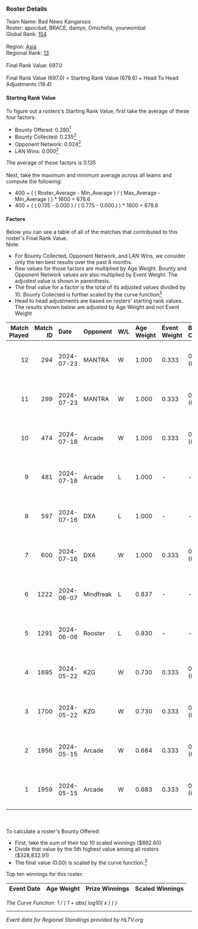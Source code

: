 ### Roster Details<br />
Team Name: Bad News Kangaroos<br />
Roster: apocdud, BRACE, damyo, Omichella, yourwombat<br />
Global Rank: [154](../standings_global.md)<br />
<br />
Region: [Asia]( ../standings_asia.md)<br />
Regional Rank: [13]( ../standings_asia.md)<br />
<br />
Final Rank Value:  697.0<br />
<br />
Final Rank Value (697.0) = Starting Rank Value (678.6) + Head To Head Adjustments (18.4)<br />

#### Starting Rank Value<br />
To figure out a rosters's Starting Rank Value, first take the average of these four factors:<br />
- Bounty Offered: 0.280[<sup>1</sup>](#table2)
- Bounty Collected: 0.235[<sup>2</sup>](#table1)
- Opponent Network: 0.024[<sup>2</sup>](#table1)
- LAN Wins: 0.000[<sup>2</sup>](#table1)

The average of these factors is 0.135<br />
<br />
Next, take the maximum and minimum average across all teams and compute the following:<br />
- 400 + ( ( Roster_Average - Min_Average ) / ( Max_Average - Min_Average ) ) * 1600 = 678.6
- 400 + ( ( 0.135 - 0.000 ) / ( 0.775 - 0.000 ) ) * 1600 = 678.6


#### Factors<br />
Below you can see a table of all of the matches that contributed to this roster's Final Rank Value.<br />
Note:<br />

- For Bounty Collected, Opponent Network, and LAN Wins, we consider only the ten best results over the past 6 months.
- Raw values for those factors are multiplied by Age Weight. Bounty and Opponent Network values are also multiplied by Event Weight. The adjusted value is shown in parenthesis.
- The final value for a factor is the total of its adjusted values divided by 10. Bounty Collected is further scaled by the curve function[<sup>3</sup>](#curveFunction)
- Head to head adjustments are based on rosters' starting rank values. The results shown below are adjusted by Age Weight and not Event Weight
<span id="table1"></span><br />


| Match Played | Match ID | Date       | Opponent  | W/L | Age Weight | Event Weight | Bounty Collected | Opponent Network | LAN Wins  | H2H Adj. | Roster                                       |
| -: | -: | :- | :- | :- | :- | :- | :- | :- | :- | -: | :- |
|           12 |      294 | 2024-07-23 | MANTRA    | W   | 1.000      | 0.333        | 0.000 (0.000)    | 0.000 (0.000)    | 0 (0.000) |     4.71 | apocdud, BRACE, damyo, Omichella, yourwombat |
|           11 |      299 | 2024-07-23 | MANTRA    | W   | 1.000      | 0.333        | 0.000 (0.000)    | 0.000 (0.000)    | 0 (0.000) |     4.93 | apocdud, BRACE, damyo, Omichella, yourwombat |
|           10 |      474 | 2024-07-18 | Arcade    | W   | 1.000      | 0.333        | 0.003 (0.001)    | 0.139 (0.046)    | 0 (0.000) |    13.63 | apocdud, BRACE, damyo, Omichella, yourwombat |
|            9 |      481 | 2024-07-18 | Arcade    | L   | 1.000      | -            | -                | -                | -         |   -18.06 | apocdud, BRACE, damyo, Omichella, yourwombat |
|            8 |      597 | 2024-07-16 | DXA       | L   | 1.000      | -            | -                | -                | -         |   -18.18 | apocdud, BRACE, damyo, Omichella, yourwombat |
|            7 |      600 | 2024-07-16 | DXA       | W   | 1.000      | 0.333        | 0.002 (0.001)    | 0.228 (0.076)    | 0 (0.000) |    13.11 | apocdud, BRACE, damyo, Omichella, yourwombat |
|            6 |     1222 | 2024-06-07 | Mindfreak | L   | 0.837      | -            | -                | -                | -         |   -12.02 | ADDICT, BRACE, damyo, hazr, yourwombat       |
|            5 |     1291 | 2024-06-06 | Rooster   | L   | 0.830      | -            | -                | -                | -         |    -8.70 | ADDICT, BRACE, damyo, hazr, yourwombat       |
|            4 |     1695 | 2024-05-22 | KZG       | W   | 0.730      | 0.333        | 0.006 (0.001)    | 0.113 (0.028)    | 0 (0.000) |    10.05 | ADDICT, BRACE, damyo, hazr, yourwombat       |
|            3 |     1700 | 2024-05-22 | KZG       | W   | 0.730      | 0.333        | 0.006 (0.001)    | 0.113 (0.028)    | 0 (0.000) |    10.72 | ADDICT, BRACE, damyo, hazr, yourwombat       |
|            2 |     1956 | 2024-05-15 | Arcade    | W   | 0.684      | 0.333        | 0.003 (0.001)    | 0.139 (0.032)    | 0 (0.000) |     8.86 | ADDICT, BRACE, damyo, hazr, yourwombat       |
|            1 |     1959 | 2024-05-15 | Arcade    | W   | 0.683      | 0.333        | 0.003 (0.001)    | 0.139 (0.032)    | 0 (0.000) |     9.39 | ADDICT, BRACE, damyo, hazr, yourwombat       |

<br />
<span id="table2"></span><br />
To calculate a roster's Bounty Offered:<br />

- First, take the sum of their top 10 scaled winnings ($892.60)
- Divide that value by the 5th highest value among all rosters ($328,832.91)
- The final value (0.00) is scaled by the curve function.[<sup>3</sup>](#curveFunction)

Top ten winnings for this roster:<br />

| Event Date | Age Weight | Prize Winnings | Scaled Winnings |
| :- | -: | :- | :- |


<span id="curveFunction"></span>_The Curve Function: 1 / ( 1 + abs( log10( x ) ) )_<br />

---
_Event data for Regional Standings provided by HLTV.org_<br />
